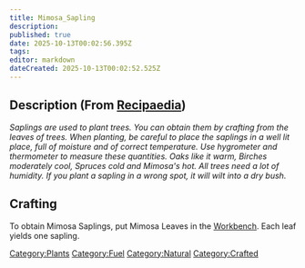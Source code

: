 ```yaml
---
title: Mimosa_Sapling
description: 
published: true
date: 2025-10-13T00:02:56.395Z
tags: 
editor: markdown
dateCreated: 2025-10-13T00:02:52.525Z
---
```


## Description (From [Recipaedia](.. "wikilink"))

*Saplings are used to plant trees. You can obtain them by crafting from
the leaves of trees. When planting, be careful to place the saplings in
a well lit place, full of moisture and of correct temperature. Use
hygrometer and thermometer to measure these quantities. Oaks like it
warm, Birches moderately cool, Spruces cold and Mimosa's hot. All trees
need a lot of humidity. If you plant a sapling in a wrong spot, it will
wilt into a dry bush.*

## Crafting

To obtain Mimosa Saplings, put Mimosa Leaves in
the [Workbench](Workbench "wikilink"). Each leaf yields one sapling.

[Category:Plants](Category:Plants "wikilink")
[Category:Fuel](Category:Fuel "wikilink")
[Category:Natural](Category:Natural "wikilink")
[Category:Crafted](Category:Crafted "wikilink")